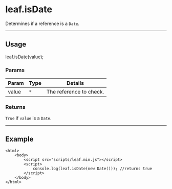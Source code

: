 # leaf.isDate

Determines if a reference is a `Date`.

----------------------------------------------------------------------

## Usage

leaf.isDate(value);

### Params

| Param           | Type          | Details                          |
| --------------- | ------------- | -------------------------------- |
| value           | `*`           | The reference to check.          |

### Returns

`True` if `value` is a `Date`.

----------------------------------------------------------------------

## Example

	<html>	
		<body>
			<script src="scripts/leaf.min.js"></script>
			<script>	
				console.log(leaf.isDate(new Date())); //returns true
			</script>
		</body>
	</html>	